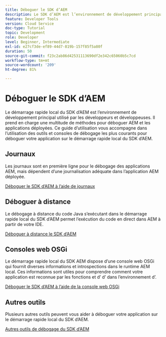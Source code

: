 ```yaml
---
title: Déboguer le SDK d’AEM
description: Le SDK d’AEM est l’environnement de développement principal utilisé par les développeurs et développeuses. Il prend en charge une multitude de méthodes pour déboguer AEM et les applications déployées.
feature: Developer Tools
version: Cloud Service
doc-type: Tutorial
topic: Development
role: Developer
level: Beginner, Intermediate
exl-id: e27cf3de-ef89-44d7-819b-157f85f5a80f
duration: 50
source-git-commit: f23c2ab86d42531113690df2e342c65060b5c7cd
workflow-type: tm+mt
source-wordcount: '209'
ht-degree: 81%

---
```


# Déboguer le SDK d’AEM

Le démarrage rapide local du SDK d’AEM est l’environnement de développement principal utilisé par les développeurs et développeuses. Il prend en charge une multitude de méthodes pour déboguer AEM et les applications déployées. Ce guide d’utilisation vous accompagne dans l’utilisation des outils et consoles de débogage les plus courants pour déboguer votre application sur le démarrage rapide local du SDK d’AEM.

## Journaux

Les journaux sont en première ligne pour le débogage des applications AEM, mais dépendent d’une journalisation adéquate dans l’application AEM déployée.

[Déboguer le SDK d’AEM à l’aide de journaux](./logs.md)

## Déboguer à distance

Le débogage à distance du code Java s’exécutant dans le démarrage rapide local du SDK d’AEM permet l’exécution du code en direct dans AEM à partir de votre IDE.

[Déboguer à distance le SDK d’AEM](./remote-debugging.md)

## Consoles web OSGi

Le démarrage rapide local du SDK AEM dispose d’une console web OSGi qui fournit diverses informations et introspections dans le runtime AEM local. Ces informations sont utiles pour comprendre comment votre application est reconnue par les fonctions et d’ d’ dans l’environnement d’.

[Déboguer le SDK d’AEM à l’aide de la console web OSGi](./osgi-web-consoles.md)

## Autres outils

Plusieurs autres outils peuvent vous aider à déboguer votre application sur le démarrage rapide local du SDK d’AEM.

[Autres outils de débogage du SDK d’AEM](./other-tools.md)
